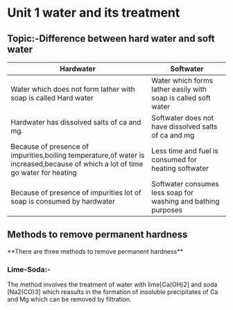 
<h1>Unit 1 water and its treatment</h1>
<h2>Topic:-Difference between hard water and soft water</h2>

|Hardwater|Softwater|
|---|---|
|Water which does not form lather with soap is called Hard water|Water which forms lather easily with soap is called soft water|
|Hardwater has dissolved salts of ca and mg.|Softwater does not have dissolved salts of ca and mg|
|Because of presence of impurities,boiling temperature,of water is increased,because of which a lot of time go water for heating |Less time and fuel is consumed for heating softwater|
|Because of presence of impurities lot of soap is consumed by hardwater|Softwater consumes less soap for washing and bathing purposes |

<h2>Methods to remove permanent hardness</h2>
**There are three methods to remove permanent hardness**
<h3>Lime-Soda:-</h3>The method involves the treatment of water with lime[Ca(OH)2] and soda [Na2(CO)3] which reasults in the formation of insoluble precipitates of Ca and Mg which can be removed by filtration.
